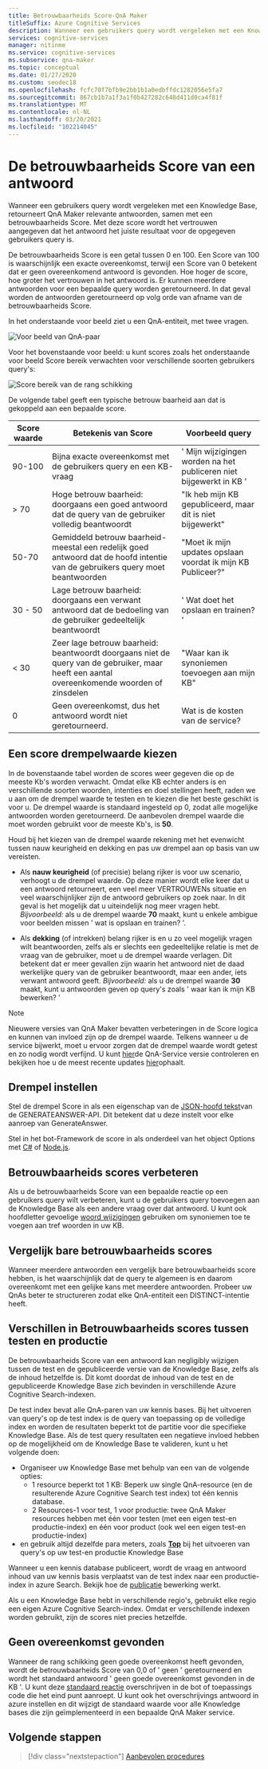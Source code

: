 ```yaml
---
title: Betrouwbaarheids Score-QnA Maker
titleSuffix: Azure Cognitive Services
description: Wanneer een gebruikers query wordt vergeleken met een Knowledge Base, retourneert QnA Maker relevante antwoorden, samen met een betrouwbaarheids Score.
services: cognitive-services
manager: nitinme
ms.service: cognitive-services
ms.subservice: qna-maker
ms.topic: conceptual
ms.date: 01/27/2020
ms.custom: seodec18
ms.openlocfilehash: fcfc70f7bfb9e2bb1b1a0edbffdc1282056e5fa7
ms.sourcegitcommit: 867cb1b7a1f3a1f0b427282c648d411d0ca4f81f
ms.translationtype: MT
ms.contentlocale: nl-NL
ms.lasthandoff: 03/20/2021
ms.locfileid: "102214045"
---
```

# <a name="the-confidence-score-of-an-answer"></a>De betrouwbaarheids Score van een antwoord
Wanneer een gebruikers query wordt vergeleken met een Knowledge Base, retourneert QnA Maker relevante antwoorden, samen met een betrouwbaarheids Score. Met deze score wordt het vertrouwen aangegeven dat het antwoord het juiste resultaat voor de opgegeven gebruikers query is.

De betrouwbaarheids Score is een getal tussen 0 en 100. Een Score van 100 is waarschijnlijk een exacte overeenkomst, terwijl een Score van 0 betekent dat er geen overeenkomend antwoord is gevonden. Hoe hoger de score, hoe groter het vertrouwen in het antwoord is. Er kunnen meerdere antwoorden voor een bepaalde query worden geretourneerd. In dat geval worden de antwoorden geretourneerd op volg orde van afname van de betrouwbaarheids Score.

In het onderstaande voor beeld ziet u een QnA-entiteit, met twee vragen.


![Voor beeld van QnA-paar](../media/qnamaker-concepts-confidencescore/ranker-example-qna.png)

Voor het bovenstaande voor beeld: u kunt scores zoals het onderstaande voor beeld Score bereik verwachten voor verschillende soorten gebruikers query's:


![Score bereik van de rang schikking](../media/qnamaker-concepts-confidencescore/ranker-score-range.png)


De volgende tabel geeft een typische betrouw baarheid aan dat is gekoppeld aan een bepaalde score.

|Score waarde|Betekenis van Score|Voorbeeld query|
|--|--|--|
|90-100|Bijna exacte overeenkomst met de gebruikers query en een KB-vraag|' Mijn wijzigingen worden na het publiceren niet bijgewerkt in KB '|
|> 70|Hoge betrouw baarheid: doorgaans een goed antwoord dat de query van de gebruiker volledig beantwoordt|"Ik heb mijn KB gepubliceerd, maar dit is niet bijgewerkt"|
|50-70|Gemiddeld betrouw baarheid-meestal een redelijk goed antwoord dat de hoofd intentie van de gebruikers query moet beantwoorden|"Moet ik mijn updates opslaan voordat ik mijn KB Publiceer?"|
|30 - 50|Lage betrouw baarheid: doorgaans een verwant antwoord dat de bedoeling van de gebruiker gedeeltelijk beantwoordt|' Wat doet het opslaan en trainen? '|
|< 30|Zeer lage betrouw baarheid: beantwoordt doorgaans niet de query van de gebruiker, maar heeft een aantal overeenkomende woorden of zinsdelen |"Waar kan ik synoniemen toevoegen aan mijn KB"|
|0|Geen overeenkomst, dus het antwoord wordt niet geretourneerd.|Wat is de kosten van de service?|

## <a name="choose-a-score-threshold"></a>Een score drempelwaarde kiezen
In de bovenstaande tabel worden de scores weer gegeven die op de meeste Kb's worden verwacht. Omdat elke KB echter anders is en verschillende soorten woorden, intenties en doel stellingen heeft, raden we u aan om de drempel waarde te testen en te kiezen die het beste geschikt is voor u. De drempel waarde is standaard ingesteld op 0, zodat alle mogelijke antwoorden worden geretourneerd. De aanbevolen drempel waarde die moet worden gebruikt voor de meeste Kb's, is **50**.

Houd bij het kiezen van de drempel waarde rekening met het evenwicht tussen nauw keurigheid en dekking en pas uw drempel aan op basis van uw vereisten.

- Als **nauw keurigheid** (of precisie) belang rijker is voor uw scenario, verhoogt u de drempel waarde. Op deze manier wordt elke keer dat u een antwoord retourneert, een veel meer VERTROUWENs situatie en veel waarschijnlijker zijn de antwoord gebruikers op zoek naar. In dit geval is het mogelijk dat u uiteindelijk nog meer vragen hebt. *Bijvoorbeeld:* als u de drempel waarde **70** maakt, kunt u enkele ambigue voor beelden missen ' wat is opslaan en trainen? '.

- Als **dekking** (of intrekken) belang rijker is en u zo veel mogelijk vragen wilt beantwoorden, zelfs als er slechts een gedeeltelijke relatie is met de vraag van de gebruiker, moet u de drempel waarde verlagen. Dit betekent dat er meer gevallen zijn waarin het antwoord niet de daad werkelijke query van de gebruiker beantwoordt, maar een ander, iets verwant antwoord geeft. *Bijvoorbeeld:* als u de drempel waarde **30** maakt, kunt u antwoorden geven op query's zoals ' waar kan ik mijn KB bewerken? '

> [!NOTE]
> Nieuwere versies van QnA Maker bevatten verbeteringen in de Score logica en kunnen van invloed zijn op de drempel waarde. Telkens wanneer u de service bijwerkt, moet u ervoor zorgen dat de drempel waarde wordt getest en zo nodig wordt verfijnd. U kunt [hier](https://www.qnamaker.ai/UserSettings)de QnA-Service versie controleren en bekijken hoe u de meest recente updates [hier](../How-To/configure-QnA-Maker-resources.md#get-the-latest-runtime-updates)ophaalt.

## <a name="set-threshold"></a>Drempel instellen

Stel de drempel Score in als een eigenschap van de [JSON-hoofd tekst](../how-to/metadata-generateanswer-usage.md#generateanswer-request-configuration)van de GENERATEANSWER-API. Dit betekent dat u deze instelt voor elke aanroep van GenerateAnswer.

Stel in het bot-Framework de score in als onderdeel van het object Options met [C#](../how-to/metadata-generateanswer-usage.md?#use-qna-maker-with-a-bot-in-c) of [Node.js](../how-to/metadata-generateanswer-usage.md?#use-qna-maker-with-a-bot-in-nodejs).

## <a name="improve-confidence-scores"></a>Betrouwbaarheids scores verbeteren
Als u de betrouwbaarheids Score van een bepaalde reactie op een gebruikers query wilt verbeteren, kunt u de gebruikers query toevoegen aan de Knowledge Base als een andere vraag over dat antwoord. U kunt ook hoofdletter gevoelige [woord wijzigingen](/rest/api/cognitiveservices/qnamaker/alterations/replace) gebruiken om synoniemen toe te voegen aan tref woorden in uw KB.


## <a name="similar-confidence-scores"></a>Vergelijk bare betrouwbaarheids scores
Wanneer meerdere antwoorden een vergelijk bare betrouwbaarheids score hebben, is het waarschijnlijk dat de query te algemeen is en daarom overeenkomt met een gelijke kans met meerdere antwoorden. Probeer uw QnAs beter te structureren zodat elke QnA-entiteit een DISTINCT-intentie heeft.


## <a name="confidence-score-differences-between-test-and-production"></a>Verschillen in Betrouwbaarheids scores tussen testen en productie
De betrouwbaarheids Score van een antwoord kan negligibly wijzigen tussen de test en de gepubliceerde versie van de Knowledge Base, zelfs als de inhoud hetzelfde is. Dit komt doordat de inhoud van de test en de gepubliceerde Knowledge Base zich bevinden in verschillende Azure Cognitive Search-indexen.

De test index bevat alle QnA-paren van uw kennis bases. Bij het uitvoeren van query's op de test index is de query van toepassing op de volledige index en worden de resultaten beperkt tot de partitie voor die specifieke Knowledge Base. Als de test query resultaten een negatieve invloed hebben op de mogelijkheid om de Knowledge Base te valideren, kunt u het volgende doen:
* Organiseer uw Knowledge Base met behulp van een van de volgende opties:
    * 1 resource beperkt tot 1 KB: Beperk uw single QnA-resource (en de resulterende Azure Cognitive Search test index) tot één kennis database.
    * 2 Resources-1 voor test, 1 voor productie: twee QnA Maker resources hebben met één voor testen (met een eigen test-en productie-index) en één voor product (ook wel een eigen test-en productie-index)
* en gebruik altijd dezelfde para meters, zoals **[Top](../how-to/improve-knowledge-base.md#use-the-top-property-in-the-generateanswer-request-to-get-several-matching-answers)** bij het uitvoeren van query's op uw test-en productie Knowledge Base

Wanneer u een kennis database publiceert, wordt de vraag en antwoord inhoud van uw kennis basis verplaatst van de test index naar een productie-index in azure Search. Bekijk hoe de [publicatie](../Quickstarts/create-publish-knowledge-base.md#publish-the-knowledge-base) bewerking werkt.

Als u een Knowledge Base hebt in verschillende regio's, gebruikt elke regio een eigen Azure Cognitive Search-index. Omdat er verschillende indexen worden gebruikt, zijn de scores niet precies hetzelfde.


## <a name="no-match-found"></a>Geen overeenkomst gevonden
Wanneer de rang schikking geen goede overeenkomst heeft gevonden, wordt de betrouwbaarheids Score van 0,0 of ' geen ' geretourneerd en wordt het standaard antwoord ' geen goede overeenkomst gevonden in de KB '. U kunt deze [standaard reactie](../How-To/metadata-generateanswer-usage.md) overschrijven in de bot of toepassings code die het eind punt aanroept. U kunt ook het overschrijvings antwoord in azure instellen en dit wijzigt de standaard waarde voor alle Knowledge bases die zijn geïmplementeerd in een bepaalde QnA Maker service.

## <a name="next-steps"></a>Volgende stappen
> [!div class="nextstepaction"]
> [Aanbevolen procedures](./best-practices.md)

